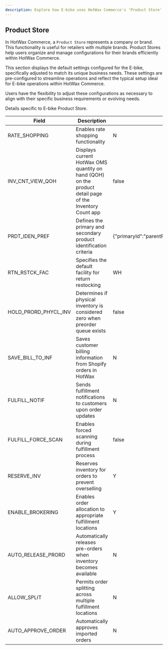 ```yaml
---
description: Explore how E-bike uses HotWax Commerce's 'Product Store' to efficiently manage configurations tailored to its unique business needs.
---
```


## Product Store 
In HotWax Commerce, a `Product Store` represents a company or brand. This functionality is useful for retailers with multiple brands. Product Stores help users organize and manage configurations for their brands efficiently within HotWax Commerce.

This section displays the default settings configured for the E-bike, specifically adjusted to match its unique business needs. These settings are pre-configured to streamline operations and reflect the typical setup ideal for E-bike operations within HotWax Commerce.

Users have the flexibility to adjust these configurations as necessary to align with their specific business requirements or evolving needs.

Details specific to E-bike Product Store.


| Field                 | Description                                                                                                                                           | Value                                                           |
|----------------------|-------------------------------------------------------------------------------------------------------------------------------------------------------|-----------------------------------------------------------------|
| RATE_SHOPPING        | Enables rate shopping functionality                                                                                                                 | N                                                               |
| INV_CNT_VIEW_QOH     | Displays current HotWax OMS quantity on hand (QOH) on the product detail page of the Inventory Count app                                             | false                                                           |
| PRDT_IDEN_PREF       | Defines the primary and secondary product identification criteria                                                                                    | {"primaryId":"parentProductName","secondaryId":"sku"}           |
| RTN_RSTCK_FAC        | Specifies the default facility for return restocking                                                                                                 | WH                                                              |
| HOLD_PRORD_PHYCL_INV | Determines if physical inventory is considered zero when preorder queue exists                                                                         | false                                                           |
| SAVE_BILL_TO_INF     | Saves customer billing information from Shopify orders in HotWax                                                                                      | N                                                               |
| FULFILL_NOTIF        | Sends fulfillment notifications to customers upon order updates                                                                                         | N                                                               |
| FULFILL_FORCE_SCAN   | Enables forced scanning during fulfillment process                                                                                                   | false                                                           |
| RESERVE_INV         | Reserves inventory for orders to prevent overselling                                                                                                 | Y                                                               |
| ENABLE_BROKERING     | Enables order allocation to appropriate fulfillment locations                                                                                     | Y                                                               |
| AUTO_RELEASE_PRORD   | Automatically releases pre-orders when inventory becomes available                                                                                  | N                                                               |
| ALLOW_SPLIT          | Permits order splitting across multiple fulfillment locations                                                                                         | N                                                               |
| AUTO_APPROVE_ORDER   | Automatically approves imported orders                                                                                                               | N                                                               |
